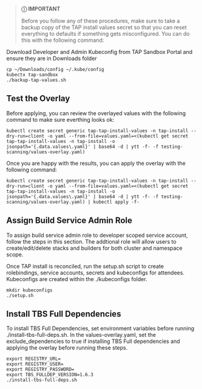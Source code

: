 > **&#9432; IMPORTANT**
> 
> Before you follow any of these procedures, make sure to take a backup copy of the TAP install values secret so that you can reset everything to defaults if something gets misconfigured.  You can do this with the following command:

Download Developer and Admin Kubeconfig from TAP Sandbox Portal and ensure they are in Downloads folder
```shell
cp ~/Downloads/config ~/.kube/config
kubectx tap-sandbox
./backup-tap-values.sh
```

## Test the Overlay
Before applying, you can review the overlayed values with the following command to make sure everthing looks ok:

```shell
kubectl create secret generic tap-tap-install-values -n tap-install --dry-run=client -o yaml --from-file=values.yaml=<(kubectl get secret tap-tap-install-values -n tap-install -o jsonpath='{.data.values\.yaml}' | base64 -d | ytt -f- -f testing-scanning/values-overlay.yaml)
```

Once you are happy with the results, you can apply the overlay with the following command:

```shell
kubectl create secret generic tap-tap-install-values -n tap-install --dry-run=client -o yaml --from-file=values.yaml=<(kubectl get secret tap-tap-install-values -n tap-install -o jsonpath='{.data.values\.yaml}' | base64 -d | ytt -f- -f testing-scanning/values-overlay.yaml) | kubectl apply -f-
```
## Assign Build Service Admin Role
To assign build service admin role to developer scoped service account, follow the steps in this section. The addtional role will allow users to create/edit/delete stacks and builders for both cluster and namespace scope.

Once TAP install is reconciled, run the setup.sh script to create rolebindings, service accounts, secrets and kubeconfigs for attendees. Kubeconfigs are created within the ./kubeconfigs folder. 

```shell
mkdir kubeconfigs
./setup.sh
```
## Install TBS Full Dependencies
To install TBS Full Dependencies, set environment variables before running ./install-tbs-full-deps.sh. In the values-overlay.yaml, set the exclude_dependencies to true if installing TBS Full dependencies and applying the overlay before running these steps.
```shell
export REGISTRY_URL=
export REGISTRY_USER=
export REGISTRY_PASSWORD=
export TBS_FULLDEP_VERSION=1.6.3
./install-tbs-full-deps.sh
```